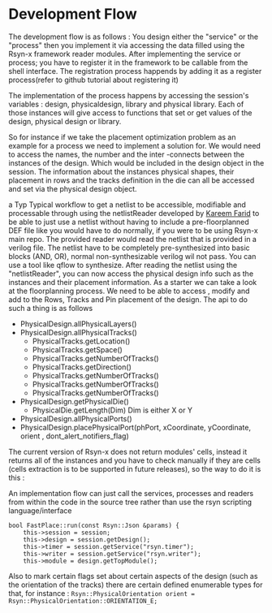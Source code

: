 
Development Flow
=
The development flow is as follows : You design either the "service" or the "process" then 
you implement it via accessing the data filled using the Rsyn-x framework reader modules.
After implementing the service or process; you have to register it in the framework to 
be callable from the shell interface. The registration process happends by adding it as a register process(refer to github tutorial about registering it)


The implementation of the process happens by accessing the session's variables : design, physicaldesign, library and physical library. Each of those instances will give access to 
functions that set or get values of the design, physical design or library.

So for instance if we take the placement optimization problem as an example for a process we
need to implement a solution for. We would need to access the names, the number and the inter
-connects between the instances of the design. Which would be included in the design object
in the session. The information about the instances physical shapes, their placement in rows 
and the tracks definition in the die can all be accessed and set via the physical design object.

a Typ
Typical workflow to get a netlist to be accessible, modifiable and processable through using 
the netlistReader developed by [Kareem Farid](https://github.com/kareefardi) to be able to 
just use a netlist
without having to include a pre-floorplanned DEF file like you would have to do normally, if 
you were to be using Rsyn-x main repo. The provided reader would read the netlist that is 
provided in a verilog file. The netlist have to be completely pre-synthesized into basic blocks
(AND, OR), normal non-synthesizable verilog wil not pass. You can use a tool like qflow to 
synthesize. After reading the netlist using the "netlistReader", you can now access the 
physical design info such as the instances and their placement information. 
As a starter we can take a look at the floorplanning process. We need to be able to access ,
modify and add to the Rows, Tracks and Pin placement of the design. The api to do such a thing
is as follows 
* PhysicalDesign.allPhysicalLayers()
* PhysicalDesign.allPhysicalTracks()
    * PhysicalTracks.getLocation()
    * PhysicalTracks.getSpace()
    * PhysicalTracks.getNumberOfTracks()
    * PhysicalTracks.getDirection()
    * PhysicalTracks.getNumberOfTracks()
    * PhysicalTracks.getNumberOfTracks()
    * PhysicalTracks.getNumberOfTracks()
* PhysicalDesign.getPhysicalDie()
    * PhysicalDie.getLength(Dim) Dim is either X or Y
* PhysicalDesign.allPhysicalPorts()
* PhysicalDesign.placePhysicalPort(phPort, xCoordinate, yCoordinate, orient , dont_alert_notifiers_flag)

The current version of Rsyn-x does not return modules' cells, instead it returns all of the 
instances and you have to check manually if they are cells (cells extraction is to be 
supported in future releases), so the way to do it is this :


An implementation flow can just call the services, processes and readers from within the code
in the source tree rather than use the rsyn scripting language/interface

``` 
bool FastPlace::run(const Rsyn::Json &params) {
	this->session = session;
	this->design = session.getDesign();
	this->timer = session.getService("rsyn.timer");
	this->writer = session.getService("rsyn.writer");
	this->module = design.getTopModule();
```
Also to mark certain flags set about certain aspects of the design (such as the orientation of
the tracks) there are certain defined enumerable types for that, for instance : 
    ```
    Rsyn::PhysicalOrientation orient = Rsyn::PhysicalOrientation::ORIENTATION_E;
    ```
